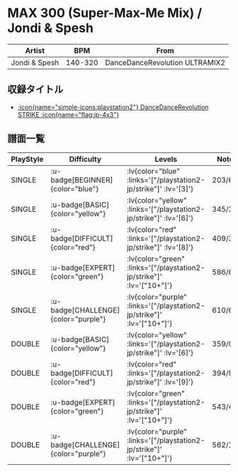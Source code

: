 # MAX 300 (Super-Max-Me Mix) / Jondi & Spesh

|Artist|BPM|From|
|------|---|----|
|Jondi & Spesh|140-320|DanceDanceRevolution ULTRAMIX2|

## 収録タイトル

- [ :icon{name="simple-icons:playstation2"} DanceDanceRevolution STRIKE :icon{name="flag:jp-4x3"} ](/playstation2-jp/strike)

## 譜面一覧

|PlayStyle|Difficulty|Levels|Notes|Movie|
|---------|----------|------|-----|-----|
|SINGLE| :u-badge[BEGINNER]{color="blue"} | :lv{color="blue" :links='["/playstation2-jp/strike"]' :lv='[3]'} |203/6||
|SINGLE| :u-badge[BASIC]{color="yellow"} | :lv{color="yellow" :links='["/playstation2-jp/strike"]' :lv='[6]'} |345/30||
|SINGLE| :u-badge[DIFFICULT]{color="red"} | :lv{color="red" :links='["/playstation2-jp/strike"]' :lv='[8]'} |409/34||
|SINGLE| :u-badge[EXPERT]{color="green"} | :lv{color="green" :links='["/playstation2-jp/strike"]' :lv='["10+"]'} |586/60||
|SINGLE| :u-badge[CHALLENGE]{color="purple"} | :lv{color="purple" :links='["/playstation2-jp/strike"]' :lv='["10+"]'} |610/62||
|DOUBLE| :u-badge[BASIC]{color="yellow"} | :lv{color="yellow" :links='["/playstation2-jp/strike"]' :lv='[6]'} |359/0||
|DOUBLE| :u-badge[DIFFICULT]{color="red"} | :lv{color="red" :links='["/playstation2-jp/strike"]' :lv='[9]'} |394/9||
|DOUBLE| :u-badge[EXPERT]{color="green"} | :lv{color="green" :links='["/playstation2-jp/strike"]' :lv='["10+"]'} |543/48||
|DOUBLE| :u-badge[CHALLENGE]{color="purple"} | :lv{color="purple" :links='["/playstation2-jp/strike"]' :lv='["10+"]'} |562/188||
